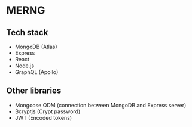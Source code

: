 # MERNG

## Tech stack

- MongoDB (Atlas)
- Express
- React
- Node.js
- GraphQL (Apollo)

## Other libraries

- Mongoose ODM (connection between MongoDB and Express server)
- Bcryptjs (Crypt password)
- JWT (Encoded tokens)
